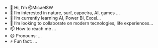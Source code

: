 - 👋 Hi, I’m @MicaelSW
- 👀 I’m interested in nature, surf, capoeira, AI, games ...
- 🌱 I’m currently learning AI, Power BI, Excel...
- 💞️ I’m looking to collaborate on modern tecnologies, life experiences...
- 📫 How to reach me ...
- 😄 Pronouns: ...
- ⚡ Fun fact: ...

<!---
MicaelSW/MicaelSW is a ✨ special ✨ repository because its `README.md` (this file) appears on your GitHub profile.
You can click the Preview link to take a look at your changes.
--->

